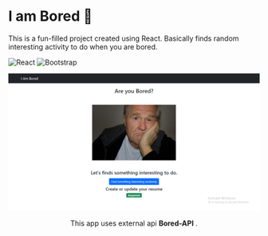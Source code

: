 # I am Bored 🥱

This is a fun-filled project created using React. Basically finds random interesting activity to do when you are bored.

![React](https://img.shields.io/badge/react-%2320232a.svg?style=for-the-badge&logo=react&logoColor=%2361DAFB)
![Bootstrap](https://img.shields.io/badge/bootstrap-%23563D7C.svg?style=for-the-badge&logo=bootstrap&logoColor=white)

![App Screenshot](https://raw.githubusercontent.com/Aadityansha/I-am-Bored/main/public/image/Screenshot.png)

<p align="center">This app uses external api <b>Bored-API</b> . </p>
